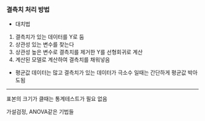 ### 결측치 처리 방법

- 대치법

1. 결측치가 있는 데이터를 Y로 둠
2. 상관성 있는 변수를 찾는다
3. 상관성 높은 변수로 결측치를 제거한 Y를 선형회귀로 계산
4. 계산된 모델로 계산하여 결측치를 채워넣음

- 평균값
  데이터는 많고 결측치가 있는 데이터가 극소수 일때는 간단하게 평균값 박아도됨



---

표본의 크기가 클때는 통계테스트가 필요 없음

가설검정, ANOVA같은 기법들
